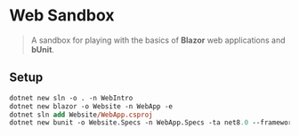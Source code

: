 # Web Sandbox

> A sandbox for playing with the basics of **Blazor** web applications and **bUnit**.

## Setup

```ps
dotnet new sln -o . -n WebIntro
dotnet new blazor -o Website -n WebApp -e
dotnet sln add Website/WebApp.csproj
dotnet new bunit -o Website.Specs -n WebApp.Specs -ta net8.0 --framework xunit
```
